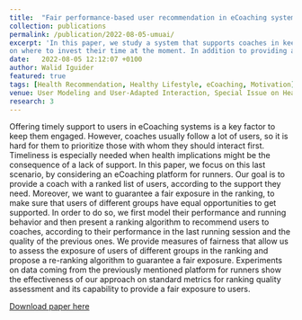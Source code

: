 ```yaml
---
title:  "Fair performance-based user recommendation in eCoaching systems"
collection: publications
permalink: /publication/2022-08-05-umuai/
excerpt: 'In this paper, we study a system that supports coaches in keeping track of the athletes they follow by applying fair recommendations 
on where to invest their time at the moment. In addition to providing accurate athlete recommendations, the paper focuses on guaranteeing fair exposure in the ranking to secure equal opportunities for all athletes.'
date:   2022-08-05 12:12:07 +0100
author: Walid Iguider
featured: true
tags: [Health Recommendation, Healthy Lifestyle, eCoaching, Motivation]
venue: User Modeling and User-Adapted Interaction, Special Issue on Health Recommender Systems
research: 3
---
```


Offering timely support to users in eCoaching systems is a key factor to keep them engaged. However, coaches usually follow a lot of users, so it is hard for them to prioritize those with whom they should interact first. Timeliness is especially needed when health implications might be the consequence of a lack of support. In this paper, we focus on this last scenario, by considering an eCoaching platform for runners. Our goal is to provide a coach with a ranked list of users, according to the support they need. Moreover, we want to guarantee a fair exposure in the ranking, to make sure that users of different groups have equal opportunities to get supported. In order to do so, we first model their performance and running behavior and then present a ranking algorithm to recommend users to coaches, according to their performance in the last running session and the quality of the previous ones. We provide measures of fairness that allow us to assess the exposure of users of different groups in the ranking and propose a re-ranking algorithm to guarantee a fair exposure. Experiments on data coming from the previously mentioned platform for runners show the effectiveness of our approach on standard metrics for ranking quality assessment and its capability to provide a fair exposure to users.

[Download paper here](https://link.springer.com/article/10.1007/s11257-022-09339-6)

